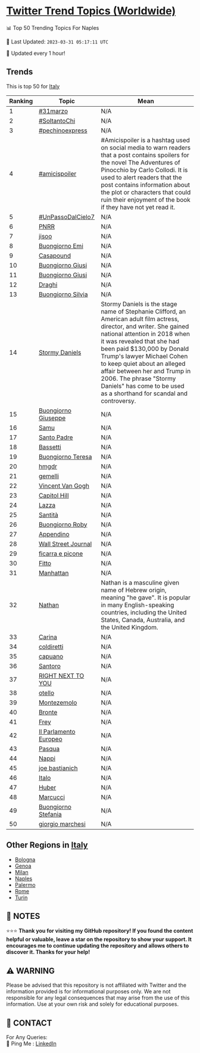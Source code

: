 [Twitter Trend Topics (Worldwide)](https://github.com/ErcinDedeoglu/Twitter-Trend-Topics)
==========


📊 Top 50 Trending Topics For Naples

📆 Last Updated: `2023-03-31 05:17:11 UTC`

🔧 Updated every 1 hour!


## Trends

This is top 50 for [Italy](</Italy>)

| Ranking | Topic | Mean |
| ------- | ------------ | ------------ |
| 1 | [#31marzo](http://twitter.com/search?q=%2331marzo) | N/A |
| 2 | [#SoltantoChi](http://twitter.com/search?q=%23SoltantoChi) | N/A |
| 3 | [#pechinoexpress](http://twitter.com/search?q=%23pechinoexpress) | N/A |
| 4 | [#amicispoiler](http://twitter.com/search?q=%23amicispoiler) | #Amicispoiler is a hashtag used on social media to warn readers that a post contains spoilers for the novel The Adventures of Pinocchio by Carlo Collodi. It is used to alert readers that the post contains information about the plot or characters that could ruin their enjoyment of the book if they have not yet read it. |
| 5 | [#UnPassoDalCielo7](http://twitter.com/search?q=%23UnPassoDalCielo7) | N/A |
| 6 | [PNRR](http://twitter.com/search?q=PNRR) | N/A |
| 7 | [jisoo](http://twitter.com/search?q=jisoo) | N/A |
| 8 | [Buongiorno Emi](http://twitter.com/search?q=Buongiorno+Emi) | N/A |
| 9 | [Casapound](http://twitter.com/search?q=Casapound) | N/A |
| 10 | [Buongiorno Giusi](http://twitter.com/search?q=Buongiorno+Giusi) | N/A |
| 11 | [Buongiorno Giusi](http://twitter.com/search?q=Buongiorno+Giusi) | N/A |
| 12 | [Draghi](http://twitter.com/search?q=Draghi) | N/A |
| 13 | [Buongiorno Silvia](http://twitter.com/search?q=Buongiorno+Silvia) | N/A |
| 14 | [Stormy Daniels](http://twitter.com/search?q=Stormy+Daniels) | Stormy Daniels is the stage name of Stephanie Clifford, an American adult film actress, director, and writer. She gained national attention in 2018 when it was revealed that she had been paid $130,000 by Donald Trump's lawyer Michael Cohen to keep quiet about an alleged affair between her and Trump in 2006. The phrase "Stormy Daniels" has come to be used as a shorthand for scandal and controversy. |
| 15 | [Buongiorno Giuseppe](http://twitter.com/search?q=Buongiorno+Giuseppe) | N/A |
| 16 | [Samu](http://twitter.com/search?q=Samu) | N/A |
| 17 | [Santo Padre](http://twitter.com/search?q=Santo+Padre) | N/A |
| 18 | [Bassetti](http://twitter.com/search?q=Bassetti) | N/A |
| 19 | [Buongiorno Teresa](http://twitter.com/search?q=Buongiorno+Teresa) | N/A |
| 20 | [hmgdr](http://twitter.com/search?q=hmgdr) | N/A |
| 21 | [gemelli](http://twitter.com/search?q=gemelli) | N/A |
| 22 | [Vincent Van Gogh](http://twitter.com/search?q=Vincent+Van+Gogh) | N/A |
| 23 | [Capitol Hill](http://twitter.com/search?q=Capitol+Hill) | N/A |
| 24 | [Lazza](http://twitter.com/search?q=Lazza) | N/A |
| 25 | [Santità](http://twitter.com/search?q=Santit%c3%a0) | N/A |
| 26 | [Buongiorno Roby](http://twitter.com/search?q=Buongiorno+Roby) | N/A |
| 27 | [Appendino](http://twitter.com/search?q=Appendino) | N/A |
| 28 | [Wall Street Journal](http://twitter.com/search?q=Wall+Street+Journal) | N/A |
| 29 | [ficarra e picone](http://twitter.com/search?q=ficarra+e+picone) | N/A |
| 30 | [Fitto](http://twitter.com/search?q=Fitto) | N/A |
| 31 | [Manhattan](http://twitter.com/search?q=Manhattan) | N/A |
| 32 | [Nathan](http://twitter.com/search?q=Nathan) | Nathan is a masculine given name of Hebrew origin, meaning "he gave". It is popular in many English-speaking countries, including the United States, Canada, Australia, and the United Kingdom. |
| 33 | [Carina](http://twitter.com/search?q=Carina) | N/A |
| 34 | [coldiretti](http://twitter.com/search?q=coldiretti) | N/A |
| 35 | [capuano](http://twitter.com/search?q=capuano) | N/A |
| 36 | [Santoro](http://twitter.com/search?q=Santoro) | N/A |
| 37 | [RIGHT NEXT TO YOU](http://twitter.com/search?q=RIGHT+NEXT+TO+YOU) | N/A |
| 38 | [otello](http://twitter.com/search?q=otello) | N/A |
| 39 | [Montezemolo](http://twitter.com/search?q=Montezemolo) | N/A |
| 40 | [Bronte](http://twitter.com/search?q=Bronte) | N/A |
| 41 | [Frey](http://twitter.com/search?q=Frey) | N/A |
| 42 | [Il Parlamento Europeo](http://twitter.com/search?q=Il+Parlamento+Europeo) | N/A |
| 43 | [Pasqua](http://twitter.com/search?q=Pasqua) | N/A |
| 44 | [Nappi](http://twitter.com/search?q=Nappi) | N/A |
| 45 | [joe bastianich](http://twitter.com/search?q=joe+bastianich) | N/A |
| 46 | [Italo](http://twitter.com/search?q=Italo) | N/A |
| 47 | [Huber](http://twitter.com/search?q=Huber) | N/A |
| 48 | [Marcucci](http://twitter.com/search?q=Marcucci) | N/A |
| 49 | [Buongiorno Stefania](http://twitter.com/search?q=Buongiorno+Stefania) | N/A |
| 50 | [giorgio marchesi](http://twitter.com/search?q=giorgio+marchesi) | N/A |



## Other Regions in [Italy](</Italy>)

* [Bologna](</Italy/Bologna.md>)
* [Genoa](</Italy/Genoa.md>)
* [Milan](</Italy/Milan.md>)
* [Naples](</Italy/Naples.md>)
* [Palermo](</Italy/Palermo.md>)
* [Rome](</Italy/Rome.md>)
* [Turin](</Italy/Turin.md>)



## 📝 NOTES

⭐⭐⭐ **Thank you for visiting my GitHub repository! If you found the content helpful or valuable, leave a star on the repository to show your support. It encourages me to continue updating the repository and allows others to discover it. Thanks for your help!**


## ⚠️ WARNING

Please be advised that this repository is not affiliated with Twitter and the information provided is for informational purposes only. We are not responsible for any legal consequences that may arise from the use of this information. Use at your own risk and solely for educational purposes.


## 📨 CONTACT

 For Any Queries:  
            🏓 Ping Me : [LinkedIn](https://www.linkedin.com/in/ercindedeoglu/)
